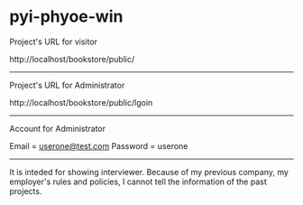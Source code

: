 pyi-phyoe-win
=============

Project's URL for visitor

http://localhost/bookstore/public/

--------------------------------------------------------

Project's URL for Administrator

http://localhost/bookstore/public/lgoin

--------------------------------------------------------

Account for Administrator

Email = userone@test.com
Password = userone

--------------------------------------------------------

It is inteded for showing interviewer.
Because of my previous company, my employer's rules and 
policies, I cannot tell the information of the past projects.

